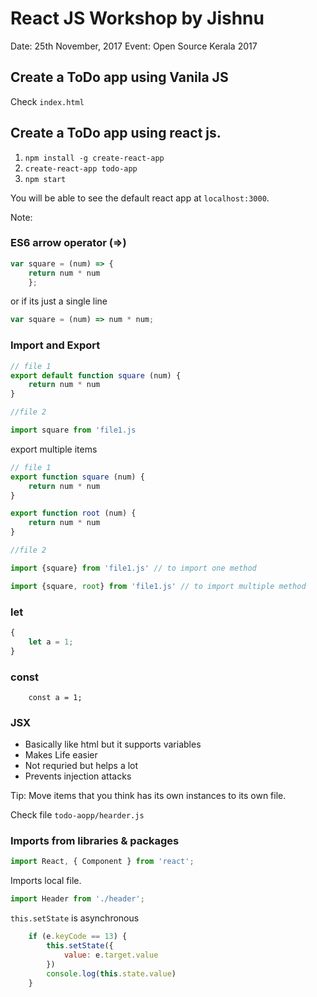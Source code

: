 # React JS Workshop by Jishnu


Date: 25th November, 2017
Event: Open Source Kerala 2017


## Create a ToDo app using Vanila JS

Check `index.html`

## Create a ToDo app using react js.


1. `npm install -g create-react-app`
2. `create-react-app todo-app`
3. `npm start`

You will be able to see the default react app at `localhost:3000`.


Note:

### ES6 arrow operator (=>)

```js
var square = (num) => { 
    return num * num
    };
```
or if its just a single line

```js
var square = (num) => num * num;
```

### Import and Export

```js
// file 1
export default function square (num) {
    return num * num
}

//file 2

import square from 'file1.js
```

export multiple items

```js
// file 1
export function square (num) {
    return num * num
}

export function root (num) {
    return num * num
}

//file 2

import {square} from 'file1.js' // to import one method

import {square, root} from 'file1.js' // to import multiple method
```

### let

```js
{
    let a = 1;
}
```

### const

```
    const a = 1;
```

### JSX

* Basically like html but it supports variables
* Makes Life easier
* Not requried but helps a lot
* Prevents injection attacks


Tip: Move items that you think has its own instances to its own file.

Check file `todo-aopp/hearder.js`


### Imports from libraries & packages

```js
import React, { Component } from 'react';
```

Imports local file.

```js
import Header from './header';
```



`this.setState` is asynchronous

```js
    if (e.keyCode == 13) {
        this.setState({
            value: e.target.value
        })
        console.log(this.state.value)
    }
```

